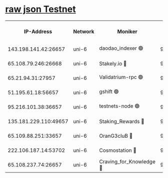 [raw json Testnet](https://rpc-check.junot.stavr.tech/junot/rpc-junot-result.json)
=


<table><tr><th>IP-Address</th><th>Network</th><th>Moniker</th><th>Latest Block Height</th><th>Earliest Block Height</th><th>Catching Up</th><th>Tx Index</th><th>Voting Power</th><th>Scan Time</th></tr><tr><td>143.198.141.42:26657</td><td>uni-6</td><td>daodao_indexer 🟢</td><td>9163864</td><td>1</td><td>False</td><td>off</td><td>0</td><td>2024-03-23T23:28:45.962231067UTC</td></tr><tr><td>65.108.79.246:26668</td><td>uni-6</td><td>Stakely.io 🔴</td><td>9163857</td><td>1570872</td><td>False</td><td>on</td><td>11</td><td>2024-03-23T23:28:28.075487384UTC</td></tr><tr><td>65.21.94.31:27957</td><td>uni-6</td><td>Validatrium-rpc 🟢</td><td>9163857</td><td>2943363</td><td>False</td><td>on</td><td>0</td><td>2024-03-23T23:28:23.667241837UTC</td></tr><tr><td>51.195.61.18:56657</td><td>uni-6</td><td>gshift 🟢</td><td>9163852</td><td>7691417</td><td>False</td><td>on</td><td>0</td><td>2024-03-23T23:28:09.855510765UTC</td></tr><tr><td>95.216.101.38:36657</td><td>uni-6</td><td>testnets-node 🟢</td><td>9163858</td><td>8116304</td><td>False</td><td>on</td><td>0</td><td>2024-03-23T23:28:30.525995476UTC</td></tr><tr><td>135.181.229.110:49657</td><td>uni-6</td><td>Staking_Rewards 🔴</td><td>9163866</td><td>8388763</td><td>False</td><td>on</td><td>1008</td><td>2024-03-23T23:28:52.790938836UTC</td></tr><tr><td>65.109.88.251:33657</td><td>uni-6</td><td>OranG3cluB 🔴</td><td>9163866</td><td>8418953</td><td>False</td><td>on</td><td>11</td><td>2024-03-23T23:28:50.328301275UTC</td></tr><tr><td>222.106.187.14:53702</td><td>uni-6</td><td>Cosmostation 🔴</td><td>9163857</td><td>9017363</td><td>False</td><td>on</td><td>109013</td><td>2024-03-23T23:28:21.350882295UTC</td></tr><tr><td>65.108.237.74:26657</td><td>uni-6</td><td>Craving_for_Knowledge 🔴</td><td>9163863</td><td>9080155</td><td>False</td><td>on</td><td>9004</td><td>2024-03-23T23:28:43.030133621UTC</td></tr></table>